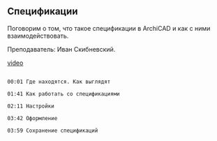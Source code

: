## Спецификации

Поговорим о том, что такое спецификации в ArchiCAD и как с ними взаимодействовать. 

Преподаватель: Иван Скибневский. 

[video](https://player.softculture.cc/embed/online/ARC/ARC_59.21.12_L7-1_Schedules)

```chapters

00:01 Где находятся. Как выглядят

01:41 Как работать со спецификациями

02:11 Настройки

03:42 Оформление

03:59 Сохранение спецификаций

```